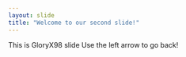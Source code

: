 ```yaml
---
layout: slide
title: "Welcome to our second slide!"
---
```

This is GloryX98 slide
Use the left arrow to go back!